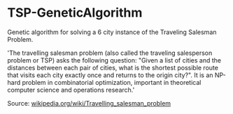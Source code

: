 # TSP-GeneticAlgorithm
Genetic algorithm for solving a 6 city instance of the Traveling Salesman Problem.

'The travelling salesman problem (also called the traveling salesperson problem or TSP) asks the following question: "Given a list of cities and the distances between each pair of cities, what is the shortest possible route that visits each city exactly once and returns to the origin city?". It is an NP-hard problem in combinatorial optimization, important in theoretical computer science and operations research.'

Source: [wikipedia.org/wiki/Travelling_salesman_problem](https://en.wikipedia.org/wiki/Travelling_salesman_problem)
